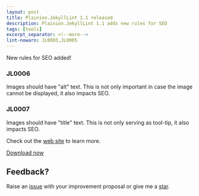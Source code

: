 ```yaml
---
layout: post
title: Plainion.JekyllLint 1.1 released
description: Plainion.JekyllLint 1.1 adds new rules for SEO
tags: [tools]
excerpt_separator: <!--more-->
lint-nowarn: JL0003,JL0005
---
```


New rules for SEO added!

### JL0006

Images should have "alt" text. This is not only important in case the image cannot be
displayed, it also impacts SEO.

### JL0007

Images should have "title" text. This is not only serving as tool-tip, it also impacts SEO.

<!--more-->

Check out the [web site](https://plainionist.github.io/Plainion.JekyllLint/) to learn more.  

[Download now](https://github.com/plainionist/Plainion.JekyllLint/releases)

## Feedback?

Raise an [issue](https://github.com/plainionist/Plainion.JekyllLint/issues) with your improvement proposal 
or give me a [star](https://github.com/plainionist/Plainion.JekyllLint).



